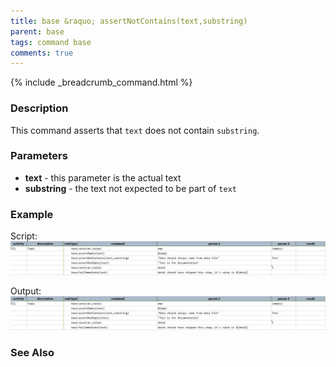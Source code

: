 ```yaml
---
title: base &raquo; assertNotContains(text,substring)
parent: base
tags: command base
comments: true
---
```

{% include _breadcrumb_command.html %}


### Description
This command asserts that `text` does not contain `substring`.


### Parameters
- **text** \- this parameter is the actual text
- **substring** - the text not expected to be part of `text`


### Example
Script:
![script](image/assertNotContains_01.png)

Output:
![output](image/assertNotContains_01.png)


### See Also
